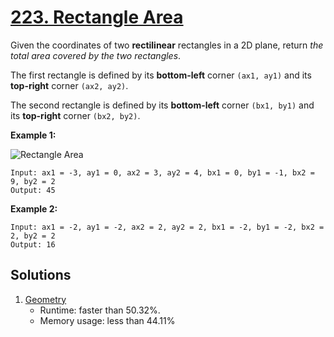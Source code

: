 # [223. Rectangle Area](https://leetcode.com/problems/rectangle-area/)

Given the coordinates of two **rectilinear** rectangles in a 2D plane, return _the total area covered by the two rectangles_.

The first rectangle is defined by its **bottom-left** corner `(ax1, ay1)` and its **top-right** corner `(ax2, ay2)`.

The second rectangle is defined by its **bottom-left** corner `(bx1, by1)` and its **top-right** corner `(bx2, by2)`.

**Example 1:**

![Rectangle Area](https://assets.leetcode.com/uploads/2021/05/08/rectangle-plane.png)

```
Input: ax1 = -3, ay1 = 0, ax2 = 3, ay2 = 4, bx1 = 0, by1 = -1, bx2 = 9, by2 = 2
Output: 45
```

**Example 2:**

```
Input: ax1 = -2, ay1 = -2, ax2 = 2, ay2 = 2, bx1 = -2, by1 = -2, bx2 = 2, by2 = 2
Output: 16
```

## Solutions
1. [Geometry](./RectangleArea.java)
    - Runtime: faster than 50.32%.
    - Memory usage: less than 44.11%
